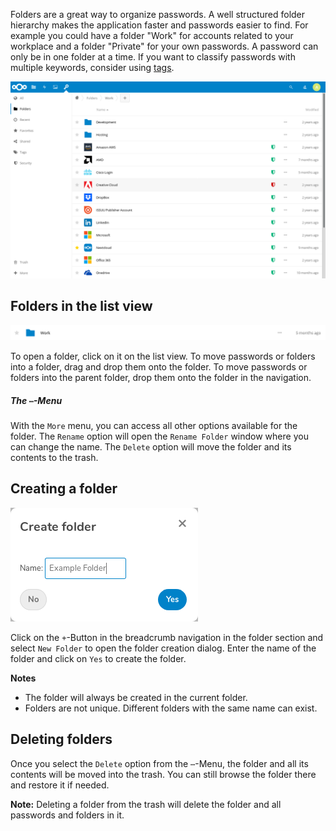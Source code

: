 Folders are a great way to organize passwords.
A well structured folder hierarchy makes the application faster and passwords easier to find.
For example you could have a folder "Work" for accounts related to your workplace and a folder "Private" for your own passwords.
A password can only be in one folder at a time.
If you want to classify passwords with multiple keywords, consider using [tags](./Tags).

![The folder section](_files/folder-section.png)

## Folders in the list view
![A single folder as displayed in the list view](_files/folder-single.png)

To open a folder, click on it on the list view.
To move passwords or folders into a folder, drag and drop them onto the folder.
To move passwords or folders into the parent folder, drop them onto the folder in the navigation.

##### The `⋯`-Menu
With the `More` menu, you can access all other options available for the folder.
The `Rename` option will open the `Rename Folder` window where you can change the name.
The `Delete` option will move the folder and its contents to the trash.

## Creating a folder
![The folder creation dialog](_files/folder-create.png)

Click on the `+`-Button in the breadcrumb navigation in the folder section and select `New Folder` to open the folder creation dialog.
Enter the name of the folder and click on `Yes` to create the folder.

**Notes**
- The folder will always be created in the current folder.
- Folders are not unique. Different folders with the same name can exist.


## Deleting folders
Once you select the `Delete` option from the `⋯`-Menu, the folder and all its contents will be moved into the trash.
You can still browse the folder there and restore it if needed.

**Note:** Deleting a folder from the trash will delete the folder and all passwords and folders in it.
